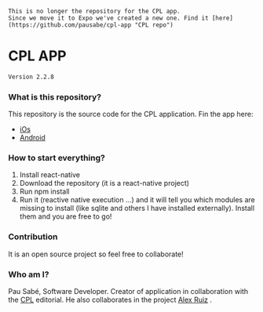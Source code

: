 ```
This is no longer the repository for the CPL app.
Since we move it to Expo we've created a new one. Find it [here](https://github.com/pausabe/cpl-app "CPL repo")
```

# CPL APP

```sh
Version 2.2.8
```

### What is this repository? ###
This repository is the source code for the CPL application. Fin the app here:
- [iOs](https://apps.apple.com/us/app/litcat-cpl/id1283136025 "CPL on iOs")
- [Android](https://play.google.com/store/apps/details?id=cpl.cpl "CPL on Android")

### How to start everything? ###
1. Install react-native
2. Download the repository (it is a react-native project)
3. Run npm install
4. Run it (reactive native execution ...) and it will tell you which modules are missing to install (like sqlite and others I have installed externally). Install them and you are free to go!

### Contribution ###
It is an open source project so feel free to collaborate!

### Who am I? ###
Pau Sabé, Software Developer. Creator of application in collaboration with the [CPL](https://www.cpl.es "CPL Editorial") editorial.
He also collaborates in the project [Alex Ruiz](https://github.com/rgalex2034 "Alex Ruiz") .
